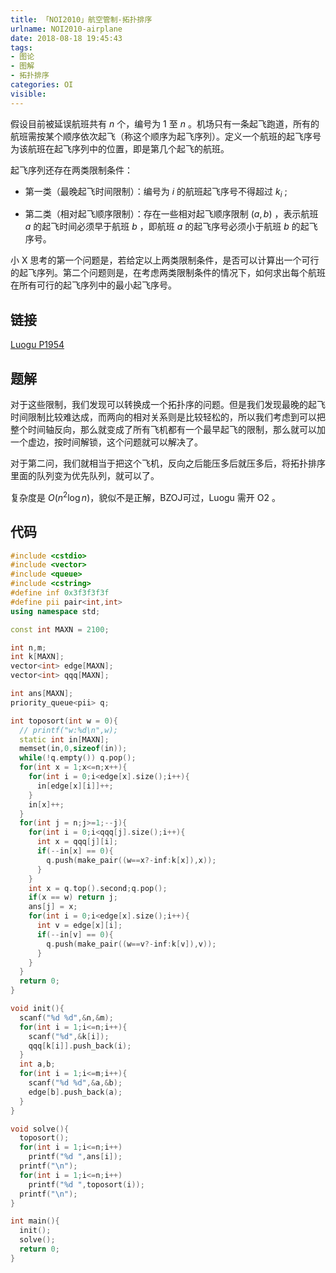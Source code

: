 ```yaml
---
title: 「NOI2010」航空管制-拓扑排序
urlname: NOI2010-airplane
date: 2018-08-18 19:45:43
tags:
- 图论
- 图解
- 拓扑排序
categories: OI
visible:
---
```


假设目前被延误航班共有 $n$ 个，编号为 $1$ 至 $n$ 。机场只有一条起飞跑道，所有的航班需按某个顺序依次起飞（称这个顺序为起飞序列）。定义一个航班的起飞序号为该航班在起飞序列中的位置，即是第几个起飞的航班。

起飞序列还存在两类限制条件：

+ 第一类（最晚起飞时间限制）：编号为 $i$ 的航班起飞序号不得超过 $k_i$ ;

+ 第二类（相对起飞顺序限制）：存在一些相对起飞顺序限制 $(a, b)$ ，表示航班 $a$ 的起飞时间必须早于航班 $b$ ，即航班 $a$ 的起飞序号必须小于航班 $b$ 的起飞序号。

小 $\text{X}$ 思考的第一个问题是，若给定以上两类限制条件，是否可以计算出一个可行的起飞序列。第二个问题则是，在考虑两类限制条件的情况下，如何求出每个航班在所有可行的起飞序列中的最小起飞序号。

<!-- more -->

## 链接

[Luogu P1954](https://www.luogu.org/problemnew/show/P1954)

## 题解

对于这些限制，我们发现可以转换成一个拓扑序的问题。但是我们发现最晚的起飞时间限制比较难达成，而两向的相对关系则是比较轻松的，所以我们考虑到可以把整个时间轴反向，那么就变成了所有飞机都有一个最早起飞的限制，那么就可以加一个虚边，按时间解锁，这个问题就可以解决了。

对于第二问，我们就相当于把这个飞机，反向之后能压多后就压多后，将拓扑排序里面的队列变为优先队列，就可以了。

复杂度是 $O(n^2 \log{n})$，貌似不是正解，BZOJ可过，Luogu 需开 O2 。

## 代码


```cpp
#include <cstdio>
#include <vector>
#include <queue>
#include <cstring>
#define inf 0x3f3f3f3f
#define pii pair<int,int>
using namespace std;

const int MAXN = 2100;

int n,m;
int k[MAXN];
vector<int> edge[MAXN];
vector<int> qqq[MAXN];

int ans[MAXN];
priority_queue<pii> q;

int toposort(int w = 0){
  // printf("w:%d\n",w);
  static int in[MAXN];
  memset(in,0,sizeof(in));
  while(!q.empty()) q.pop();
  for(int x = 1;x<=n;x++){
    for(int i = 0;i<edge[x].size();i++){
      in[edge[x][i]]++;
    }
    in[x]++;
  }
  for(int j = n;j>=1;--j){
    for(int i = 0;i<qqq[j].size();i++){
      int x = qqq[j][i];
      if(--in[x] == 0){
        q.push(make_pair((w==x?-inf:k[x]),x));
      }
    }
    int x = q.top().second;q.pop();
    if(x == w) return j;
    ans[j] = x;
    for(int i = 0;i<edge[x].size();i++){
      int v = edge[x][i];
      if(--in[v] == 0){
        q.push(make_pair((w==v?-inf:k[v]),v));
      }
    }
  }
  return 0;
}

void init(){
  scanf("%d %d",&n,&m);
  for(int i = 1;i<=n;i++){
    scanf("%d",&k[i]);
    qqq[k[i]].push_back(i);
  }
  int a,b;
  for(int i = 1;i<=m;i++){
    scanf("%d %d",&a,&b);
    edge[b].push_back(a);
  }
}

void solve(){
  toposort();
  for(int i = 1;i<=n;i++)
    printf("%d ",ans[i]);
  printf("\n");
  for(int i = 1;i<=n;i++)
    printf("%d ",toposort(i));
  printf("\n");
}

int main(){
  init();
  solve();
  return 0;
}
```

